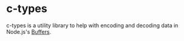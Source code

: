 # c-types

c-types is a utility library to help with encoding and decoding data in Node.js's 
[Buffers](https://nodejs.org/api/buffer.html). 

